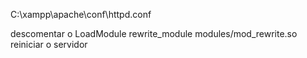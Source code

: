 C:\xampp\apache\conf\httpd.conf

descomentar o 
LoadModule rewrite_module modules/mod_rewrite.so
reiniciar o servidor